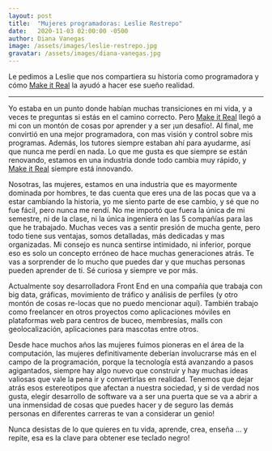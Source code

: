 ```yaml
---
layout: post
title:  "Mujeres programadoras: Leslie Restrepo"
date:   2020-11-03 02:00:00 -0500
author: Diana Vanegas
image: /assets/images/leslie-restrepo.jpg
gravatar: /assets/images/diana-vanegas.jpg
---
```


Le pedimos a Leslie que nos compartiera su historia como programadora y cómo [Make it Real](http://makeitreal.camp/?utm_source=blog&utm_medium=web&utm_campaign=inbound&utm_content=mujeres-programadoras-leslie-restrepo) la ayudó a hacer ese sueño realidad.<!-- more -->

---

Yo estaba en un punto donde habían muchas transiciones en mi vida, y a veces te preguntas si estás en el camino correcto. Pero [Make it Real](http://makeitreal.camp/?utm_source=blog&utm_medium=web&utm_campaign=inbound&utm_content=mujeres-programadoras-leslie-restrepo) llegó a mi con un montón de cosas por aprender y a ser ¡un desafío!. Al final, me convirtió en una mejor programadora, con mas visión y control sobre mis programas. Además, los tutores siempre estaban ahí para ayudarme, así que nunca me perdí en nada. Lo que me gusta es que siempre se están renovando, estamos en una industria donde todo cambia muy rápido, y [Make it Real](http://makeitreal.camp/?utm_source=blog&utm_medium=web&utm_campaign=inbound&utm_content=mujeres-programadoras-leslie-restrepo) siempre está innovando.

Nosotras, las mujeres, estamos en una industria que es mayormente dominada por hombres, te das cuenta que eres una de las pocas que va a estar cambiando la historia, yo me siento parte de ese cambio, y sé que no fue fácil, pero nunca me rendí. No me importó que fuera la única de mi semestre, ni de la clase, ni la única ingeniera en las 5 compañías para las que he trabajado. Muchas veces vas a sentir presión de mucha gente, pero todo tiene sus ventajas, somos detalladas, más dedicadas y mas organizadas. Mi consejo es nunca sentirse intimidado, ni inferior, porque eso es solo un concepto erróneo de hace muchas generaciones atrás. Te vas a sorprender de lo mucho que puedes dar y que muchas personas pueden aprender de ti. Sé curiosa y siempre ve por más.

Actualmente soy desarrolladora Front End en una compañía que trabaja con big data, gráficas, movimiento de tráfico y análisis de perfiles (y otro montón de cosas re-locas que no puedo mencionar aquí). También trabajo como freelancer en otros proyectos como aplicaciones móviles en plataformas web para centros de buceo, membresías, malls con geolocalización, aplicaciones para mascotas entre otros.

Desde hace muchos años las mujeres fuimos pioneras en el área de la computación, las mujeres definitivamente deberían involucrarse más en el campo de la programación, porque la tecnología está avanzando a pasos agigantados, siempre hay algo nuevo que construir y hay muchas ideas valiosas que vale la pena ir y convertirlas en realidad. Tenemos que dejar atrás esos estereotipos que afectan a nuestra sociedad, y si de verdad nos gusta, elegir desarrollo de software va a ser una puerta que se va a abrir a una inmensidad de cosas que puedes hacer y de seguro las demás personas en diferentes carreras te van a considerar un genio!

Nunca desistas de lo que quieres en tu vida, aprende, crea, enseña ... y repite, esa es la clave para obtener ese teclado negro!
